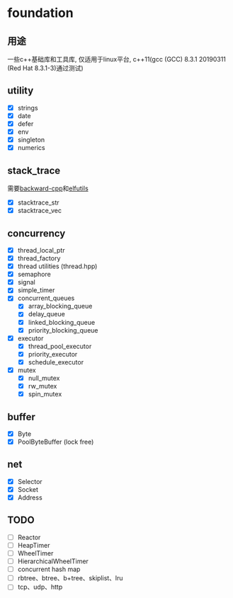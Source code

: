 # foundation

## 用途

一些c++基础库和工具库, 仅适用于linux平台, c++11(gcc (GCC) 8.3.1 20190311 (Red Hat 8.3.1-3)通过测试)

## utility

- [x] strings
- [x] date
- [x] defer
- [x] env
- [x] singleton
- [x] numerics

## stack_trace

需要[backward-cpp](https://github.com/bombela/backward-cpp)和[elfutils](https://fedorahosted.org/elfutils/)

- [x] stacktrace_str
- [x] stacktrace_vec

## concurrency

- [x] thread_local_ptr
- [x] thread_factory
- [x] thread utilities (thread.hpp)
- [x] semaphore
- [x] signal
- [x] simple_timer
- [x] concurrent_queues
  - [x] array_blocking_queue
  - [x] delay_queue
  - [x] linked_blocking_queue
  - [x] priority_blocking_queue
- [x] executor
  - [x] thread_pool_executor
  - [x] priority_executor
  - [x] schedule_executor
- [x] mutex
  - [x]  null_mutex
  - [x]  rw_mutex
  - [x]  spin_mutex

## buffer

- [x] Byte
- [x] PoolByteBuffer (lock free)

## net

- [X] Selector
- [X] Socket
- [X] Address

## TODO

- [ ] Reactor
- [ ] HeapTimer
- [ ] WheelTimer
- [ ] HierarchicalWheelTimer
- [ ] concurrent hash map
- [ ] rbtree、btree、b+tree、skiplist、lru
- [ ] tcp、udp、http
